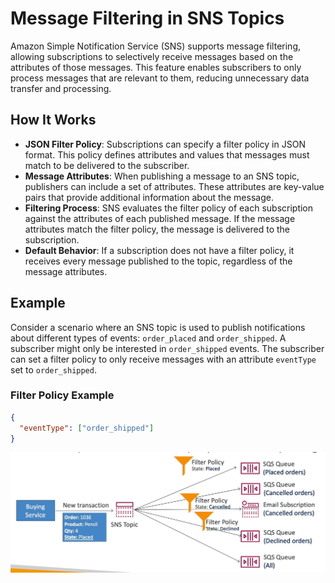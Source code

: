# Message Filtering in SNS Topics

Amazon Simple Notification Service (SNS) supports message filtering, allowing subscriptions to selectively receive messages based on the attributes of those messages. This feature enables subscribers to only process messages that are relevant to them, reducing unnecessary data transfer and processing.

## How It Works

- **JSON Filter Policy**: Subscriptions can specify a filter policy in JSON format. This policy defines attributes and values that messages must match to be delivered to the subscriber.
- **Message Attributes**: When publishing a message to an SNS topic, publishers can include a set of attributes. These attributes are key-value pairs that provide additional information about the message.
- **Filtering Process**: SNS evaluates the filter policy of each subscription against the attributes of each published message. If the message attributes match the filter policy, the message is delivered to the subscription.
- **Default Behavior**: If a subscription does not have a filter policy, it receives every message published to the topic, regardless of the message attributes.

## Example

Consider a scenario where an SNS topic is used to publish notifications about different types of events: `order_placed` and `order_shipped`. A subscriber might only be interested in `order_shipped` events. The subscriber can set a filter policy to only receive messages with an attribute `eventType` set to `order_shipped`.

### Filter Policy Example

```json
{
  "eventType": ["order_shipped"]
}
```

![Message Filtering in SNS](../../z_resources/images/sns-sqs/message-filtering.png)